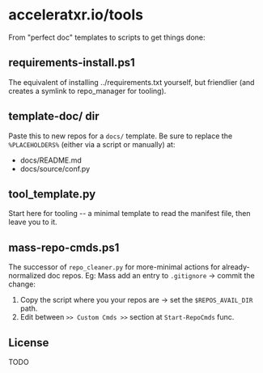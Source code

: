 # acceleratxr.io/tools

From "perfect doc" templates to scripts to get things done:

## requirements-install.ps1

The equivalent of installing ../requirements.txt yourself, but friendlier (and creates a symlink to repo_manager for tooling).

## template-doc/ dir

Paste this to new repos for a `docs/` template. Be sure to replace the `%PLACEHOLDERS%` (either via a script or manually) at:

* docs/README.md
* docs/source/conf.py

## tool_template.py

Start here for tooling -- a minimal template to read the manifest file, then leave you to it.

## mass-repo-cmds.ps1

The successor of `repo_cleaner.py` for more-minimal actions for already-normalized doc repos. Eg: Mass add an entry to `.gitignore` -> commit the change:

1. Copy the script where you your repos are -> set the `$REPOS_AVAIL_DIR` path.
2. Edit between `>> Custom Cmds >>` section at `Start-RepoCmds` func.

## License

TODO
